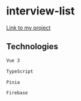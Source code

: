 # interview-list

[Link to my project](https://interview-list.vercel.app/)

## Technologies

```sh
Vue 3
```
```sh
TypeScript
```
```sh
Pinia
```
```sh
Firebase
```
